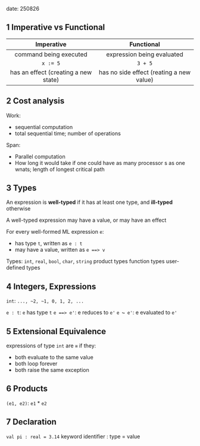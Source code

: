 date: 250826


## 1 Imperative vs Functional

|              Imperative              |                Functional                |
| :----------------------------------: | :--------------------------------------: |
|        command being executed        |      expression being evaluated<br>      |
|               `x := 5`               |                 `3 + 5`                  |
| has an effect (creating a new state) | has no side effect (reating a new value) |

## 2 Cost analysis

Work:
- sequential computation
- total sequential time; number of operations

Span:
- Parallel computation
- How long it would take if one could have as many processor s as one wnats; length of longest critical path

## 3 Types

An expression is **well-typed** if it has at least one type, and **ill-typed** otherwise

A well-typed expression may have a value, or may have an effect

For every well-formed ML expression `e`:
- has type `t`, written as `e : t`
- may have a value, written as `e ==> v`

Types:
`int`, `real`, `bool`, `char`, `string`
product types
function types
user-defined types


## 4 Integers, Expressions

`int`:
`..., ~2, ~1, 0, 1, 2, ...`

`e : t`: `e` has type `t`
`e ==> e'`: e reduces to `e'`
`e ↪ e'`: e evaluated to `e'`

## 5 Extensional Equivalence

expressions of type `int` are `≅` if they:
- both evaluate to the same value
- both loop forever
- both raise the same exception

## 6 Products

`(e1, e2)`: `e1` * `e2`

## 7 Declaration

`val pi : real = 3.14`
keyword identifier : type = value